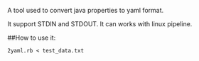 A tool used to convert java properties to yaml format.	

It support STDIN and STDOUT. It can works with linux pipeline.	

##How to use it:

	2yaml.rb < test_data.txt	


